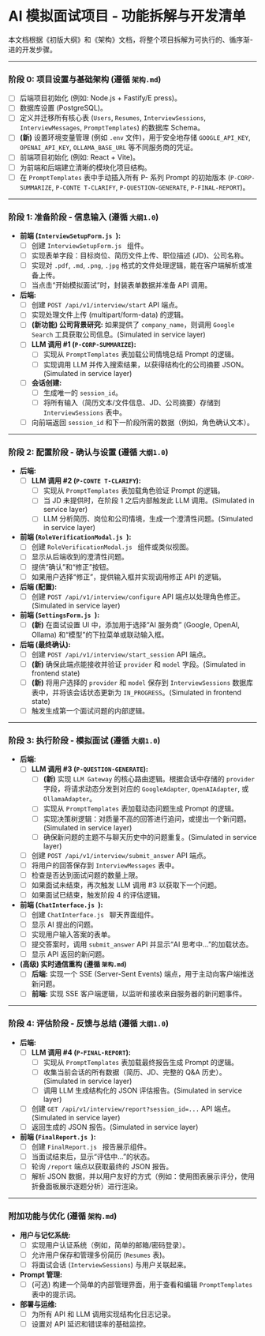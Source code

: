 # AI 模拟面试项目 - 功能拆解与开发清单

本文档根据《初版大纲》和《架构》文档，将整个项目拆解为可执行的、循序渐- 进的开发步骤。

---

### 阶段 0: 项目设置与基础架构 (遵循 `架构.md`)

- [ ] 后端项目初始化 (例如: Node.js + Fastify/E press)。
- [ ] 数据库设置 (PostgreSQL)。
- [ ] 定义并迁移所有核心表 (`Users`, `Resumes`, `InterviewSessions`, `InterviewMessages`, `PromptTemplates`) 的数据库 Schema。
- [ ] **(新)** 设置环境变量管理 (例如 `.env` 文件)，用于安全地存储 `GOOGLE_API_KEY`, `OPENAI_API_KEY`, `OLLAMA_BASE_URL` 等不同服务商的凭证。
- [ ] 前端项目初始化 (例如: React + Vite)。
- [ ] 为前端和后端建立清晰的模块化项目结构。
- [ ] 在 `PromptTemplates` 表中手动插入所有 P- 系列 Prompt 的初始版本 (`P-CORP-SUMMARIZE`, `P-CONTE T-CLARIFY`, `P-QUESTION-GENERATE`, `P-FINAL-REPORT`)。

---

### 阶段 1: 准备阶段 - 信息输入 (遵循 `大纲1.0`)

- **前端 (`InterviewSetupForm.js `):**
    - [ ] 创建 `InterviewSetupForm.js ` 组件。
    - [ ] 实现表单字段：目标岗位、简历文件上传、职位描述 (JD)、公司名称。
    - [ ] 实现对 `.pdf`, `.md`, `.png`, `.jpg` 格式的文件处理逻辑，能在客户端解析或准备上传。
    - [ ] 当点击“开始模拟面试”时，封装表单数据并准备 API 调用。
- **后端:**
    - [ ] 创建 `POST /api/v1/interview/start` API 端点。
    - [ ] 实现处理文件上传 (multipart/form-data) 的逻辑。
    - [ ] **(新功能) 公司背景研究:** 如果提供了 `company_name`，则调用 `Google Search` 工具获取公司信息。(Simulated in service layer)
    - [ ] **LLM 调用 #1 (`P-CORP-SUMMARIZE`):**
        - [ ] 实现从 `PromptTemplates` 表加载公司情境总结 Prompt 的逻辑。
        - [ ] 实现调用 LLM 并传入搜索结果，以获得结构化的公司摘要 JSON。(Simulated in service layer)
    - [ ] **会话创建:**
        - [ ] 生成唯一的 `session_id`。
        - [ ] 将所有输入（简历文本/文件信息、JD、公司摘要）存储到 `InterviewSessions` 表中。
    - [ ] 向前端返回 `session_id` 和下一阶段所需的数据（例如，角色确认文本）。

---

### 阶段 2: 配置阶段 - 确认与设置 (遵循 `大纲1.0`)

- **后端:**
    - [ ] **LLM 调用 #2 (`P-CONTE T-CLARIFY`):**
        - [ ] 实现从 `PromptTemplates` 表加载角色验证 Prompt 的逻辑。
        - [ ] 当 JD 未提供时，在阶段 1 之后内部触发此 LLM 调用。(Simulated in service layer)
        - [ ] LLM 分析简历、岗位和公司情境，生成一个澄清性问题。(Simulated in service layer)
- **前端 (`RoleVerificationModal.js `):**
    - [ ] 创建 `RoleVerificationModal.js ` 组件或类似视图。
    - [ ] 显示从后端收到的澄清性问题。
    - [ ] 提供“确认”和“修正”按钮。
    - [ ] 如果用户选择“修正”，提供输入框并实现调用修正 API 的逻辑。
- **后端 (配置):**
    - [ ] 创建 `POST /api/v1/interview/configure` API 端点以处理角色修正。(Simulated in service layer)
- **前端 (`SettingsForm.js `):**
    - [ ] **(新)** 在面试设置 UI 中，添加用于选择“AI 服务商” (Google, OpenAI, Ollama) 和“模型”的下拉菜单或联动输入框。
- **后端 (最终确认):**
    - [ ] 创建 `POST /api/v1/interview/start_session` API 端点。
    - [ ] **(新)** 确保此端点能接收并验证 `provider` 和 `model` 字段。(Simulated in frontend state)
    - [ ] **(新)** 将用户选择的 `provider` 和 `model` 保存到 `InterviewSessions` 数据库表中，并将该会话状态更新为 `IN_PROGRESS`。(Simulated in frontend state)
    - [ ] 触发生成第一个面试问题的内部逻辑。

---

### 阶段 3: 执行阶段 - 模拟面试 (遵循 `大纲1.0`)

- **后端:**
    - [ ] **LLM 调用 #3 (`P-QUESTION-GENERATE`):**
        - [ ] **(新)** 实现 `LLM Gateway` 的核心路由逻辑。根据会话中存储的 `provider` 字段，将请求动态分发到对应的 `GoogleAdapter`, `OpenAIAdapter`, 或 `OllamaAdapter`。
        - [ ] 实现从 `PromptTemplates` 表加载动态问题生成 Prompt 的逻辑。
        - [ ] 实现决策树逻辑：对质量不高的回答进行追问，或提出一个新问题。(Simulated in service layer)
        - [ ] 确保新问题的主题不与聊天历史中的问题重复。(Simulated in service layer)
    - [ ] 创建 `POST /api/v1/interview/submit_answer` API 端点。
    - [ ] 将用户的回答保存到 `InterviewMessages` 表中。
    - [ ] 检查是否达到面试问题的数量上限。
    - [ ] 如果面试未结束，再次触发 LLM 调用 #3 以获取下一个问题。
    - [ ] 如果面试已结束，触发阶段 4 的评估逻辑。
- **前端 (`ChatInterface.js `):**
    - [ ] 创建 `ChatInterface.js ` 聊天界面组件。
    - [ ] 显示 AI 提出的问题。
    - [ ] 实现用户输入答案的表单。
    - [ ] 提交答案时，调用 `submit_answer` API 并显示“AI 思考中...”的加载状态。
    - [ ] 显示 API 返回的新问题。
- **(高级) 实时通信重构 (遵循 `架构.md`)**
    - [ ] **后端:** 实现一个 SSE (Server-Sent Events) 端点，用于主动向客户端推送新问题。
    - [ ] **前端:** 实现 SSE 客户端逻辑，以监听和接收来自服务器的新问题事件。

---

### 阶段 4: 评估阶段 - 反馈与总结 (遵循 `大纲1.0`)

- **后端:**
    - [ ] **LLM 调用 #4 (`P-FINAL-REPORT`):**
        - [ ] 实现从 `PromptTemplates` 表加载最终报告生成 Prompt 的逻辑。
        - [ ] 收集当前会话的所有数据（简历、JD、完整的 Q&A 历史）。(Simulated in service layer)
        - [ ] 调用 LLM 生成结构化的 JSON 评估报告。(Simulated in service layer)
    - [ ] 创建 `GET /api/v1/interview/report?session_id=...` API 端点。(Simulated in service layer)
    - [ ] 返回生成的 JSON 报告。(Simulated in service layer)
- **前端 (`FinalReport.js `):**
    - [ ] 创建 `FinalReport.js ` 报告展示组件。
    - [ ] 当面试结束后，显示“评估中...”的状态。
    - [ ] 轮询 `/report` 端点以获取最终的 JSON 报告。
    - [ ] 解析 JSON 数据，并以用户友好的方式（例如：使用图表展示评分，使用折叠面板展示逐题分析）进行渲染。

---

### 附加功能与优化 (遵循 `架构.md`)

- **用户与记忆系统:**
    - [ ] 实现用户认证系统（例如，简单的邮箱/密码登录）。
    - [ ] 允许用户保存和管理多份简历 (`Resumes` 表)。
    - [ ] 将面试会话 (`InterviewSessions`) 与用户关联起来。
- **Prompt 管理:**
    - [ ] (可选) 构建一个简单的内部管理界面，用于查看和编辑 `PromptTemplates` 表中的提示词。
- **部署与运维:**
    - [ ] 为所有 API 和 LLM 调用实现结构化日志记录。
    - [ ] 设置对 API 延迟和错误率的基础监控。